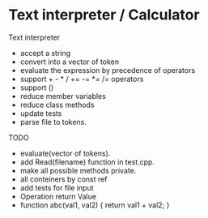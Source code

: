 # Text interpreter / Calculator
Text interpreter
- accept a string
- convert into a vector of token
- evaluate the expression by precedence of operators
- support + - * / += -= \*= /= operators
- support ()
- reduce member variables
- reduce class methods
- update tests
- parse file to tokens.

TODO
- evaluate(vector of tokens).
- add Read(filename) function in test.cpp.
- make all possible methods private.
- all conteiners by const ref
- add tests for file input
- Operation return Value
- function abc(val1, val2) {
       return val1 + val2;
   }
   


